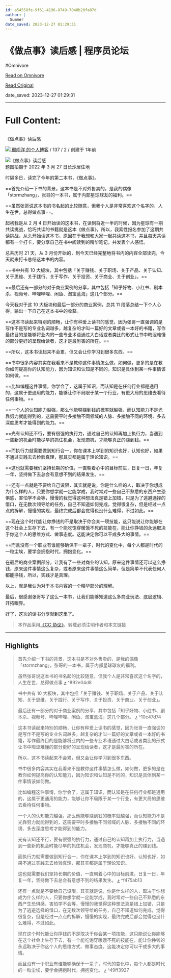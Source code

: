 ```yaml
---
id: a54558fe-9f61-4196-8749-7048b20fa87d
author: |
  Summer
date_saved: 2023-12-27 01:29:31
---
```


# 《做点事》读后感 | 程序员论坛
#Omnivore

[Read on Omnivore](https://omnivore.app/me/-18ca9f6c841)

[Read Original](https://learnku.com/articles/66586)

date_saved: 2023-12-27 01:29:31


--- 

# Full Content: 

## 

《做点事》读后感 

[ ![](https://proxy-prod.omnivore-image-cache.app/0x0,s5w8t2pgfZEMYWiv2Yw3o3Zlj-qzZUgckJczvtbQiXVQ/https://cdn.learnku.com/uploads/avatars/26846_1643076657.jpeg!/both/100x100) 邢闯洋 的个人博客](https://learnku.com/blog/chuangyang520) /  137 /  2 /  创建于 1年前 

![《做点事》读后感](https://proxy-prod.omnivore-image-cache.app/0x0,sIZTY5PlDZrsnHxC8BeQneNiYSMQbR5cuqOTCJ68sf6A/https://cdn.learnku.com/uploads/images/202203/28/26846/Qc0Hho3tDt.png!large)  
题图拍摄于 2022 年 3 月 27 日长沙居住地

时隔多日，读完了今年的第二本书，《做点事》。

==首先介绍一下书的背景，这本书是不对外售卖的，是我的偶像「stormzhang」，张哥的一本书，属于内部星球球友的福利。==

==虽然张哥说这本书的书名起的比较随意，但我个人是非常喜欢这个名字的，人生在世，总得做点事==。

起初我是从 2 月 4 日开始读的这本书，在读到将近一半的时候，因为星球有一期共读挑战，恰巧共读的书籍就是这本《做点事》，所以，我索性报名参加了这期共读挑战，从头开始读这本书，原因在于我想和大家一起共读这本书，并且每天共读都有一个打卡，要分享自己在书中阅读到的精华笔记，并发表个人感悟。

总共历时 21 天，从 3 月份开始的，到今天已经完整地将书内的内容全部读完，今天就来打卡总结这本书的内容。

==书中共有 10 大板块，其中包括「关于赚钱、关于职场、关于产品、关于认知、关于思维、关于践行、关于写作、关于投资、关于商业、关于创业」。==

==最后还有一部分的对于商业案例的分享，其中包括「知乎好物、小红书、剧本杀、视频号、哔哩哔哩、闲鱼、淘宝蓝海」这几个部分。==

今天我对于这 10 大板块和最后一部分的商业案例，总共 11 段落总结一下个人心得，输出一下自己在这本书中的收获。

==这本书读起来特别的顺畅，让你有种爱上读书的感觉，因为张哥一直强调的是写作不是写的专业名词越多，越复杂的才叫一篇好的文章或者一本好的书籍，写作最终目的是能够将业内的一些专业术语通过大白话或者类比的形式让书中晦涩难懂的部分更好的呈现给读者，这才是最厉害的所在。==

==所以，这本书读起来不会累，但又会让你学习到很多东西。==

==书中很多内容其实在我看来不是教你这件事情怎么做，如何做，更多的是在教你如何提高你的认知能力，因为知识和认知是不同的，知识是具体到某一件事情该如何做。==

==比如编程这件事情，你学会了，这属于知识，而认知是在任何行业都是通用的，这属于更通用的能力，能够让你不局限于某一个行业，有更大局的思维去看待任何事物。==

==一个人的认知能力越强，那么他能够赚到钱的概率就越强，而认知能力不是光靠努力就能得到的，这需要平时多接触不同领域的人脉、多接触不同的环境、多去深度思考才能得到的能力。==

==光有认知还不行，要有很强的执行力，通过自己的认知再加上执行力，当遇到一些新的机会时能尽早的抓住机会，发现商机，才能够真正的赚到钱。==

==而执行力就需要做到知行合一，你在课本上学到的知识也好，认知也好，如果不通过实践去去检验真理，那其实都是属于理论知识。==

==这也就需要我们坚持长期的价值，一直朝着心中的目标前进，日复一日，年复一年，坚持做下去总会有意想不到的结果发生。==

==还有一点就是不要给自己设限，其实就是说，你是什么样的人，取决于你想成为什么样的人，只要你想学就一定能学成，我时常对一些自己不熟悉的东西产生恐惧感，害怕学不会等，慢慢的我觉得这种想法真是错上加错，只是为了逃避选择的借口，在无数次领导给的任务，自己不知道如何完成，觉得很复杂，但是经过一点点的拆解，慢慢的实现，最终完成后都会觉得也没什么难得，不过如此。==

==现在这个时代能让你挣钱的不是取决于你会某一项技能，这只能说让你能够在这个社会上生存下去，有一个能吃饱穿暖饿不死的技能在，能让你挣钱的永远取决于你这个人的思维方式、做事态度。这能决定你可以干成多大的事情。==

==而且没有一个职业有谁能够确保干一辈子，时代的变化中，每个人都是时代的一粒尘埃，要学会拥抱时代，拥抱变化。==

在最后的商业案例部分，让我有了一些对商业的认知，原来这件事情还可以这么挣钱，原来这件事情这么复杂，或者原来这件事情这么简单，但是简单不代表任何人都能挣钱，所以，实践才是真理。

以上，就是我认为对于本书内容的一个精华部分的理解。

最后，很感谢张哥写了这么一本书，让我们能够知道这么多商业玩法、底层逻辑、开拓眼界。

好了，这次的读书分享就到这里了。

> 本作品采用[《CC 协议》](https://learnku.com/docs/guide/cc4.0/6589)，转载必须注明作者和本文链接

---

## Highlights

> 首先介绍一下书的背景，这本书是不对外售卖的，是我的偶像「stormzhang」，张哥的一本书，属于内部星球球友的福利。
> 
> 虽然张哥说这本书的书名起的比较随意，但我个人是非常喜欢这个名字的，人生在世，总得做点事 [⤴️](https://omnivore.app/me/-18ca9f6c841#892e04d8-2f8a-45e6-b8a9-86c5adf26eef)  ^892e04d8

> 书中共有 10 大板块，其中包括「关于赚钱、关于职场、关于产品、关于认知、关于思维、关于践行、关于写作、关于投资、关于商业、关于创业」。
> 
> 最后还有一部分的对于商业案例的分享，其中包括「知乎好物、小红书、剧本杀、视频号、哔哩哔哩、闲鱼、淘宝蓝海」这几个部分。 [⤴️](https://omnivore.app/me/-18ca9f6c841#10c47d74-f520-4bdb-861e-915d7a11d336)  ^10c47d74

> 这本书读起来特别的顺畅，让你有种爱上读书的感觉，因为张哥一直强调的是写作不是写的专业名词越多，越复杂的才叫一篇好的文章或者一本好的书籍，写作最终目的是能够将业内的一些专业术语通过大白话或者类比的形式让书中晦涩难懂的部分更好的呈现给读者，这才是最厉害的所在。
> 
> 所以，这本书读起来不会累，但又会让你学习到很多东西。
> 
> 书中很多内容其实在我看来不是教你这件事情怎么做，如何做，更多的是在教你如何提高你的认知能力，因为知识和认知是不同的，知识是具体到某一件事情该如何做。
> 
> 比如编程这件事情，你学会了，这属于知识，而认知是在任何行业都是通用的，这属于更通用的能力，能够让你不局限于某一个行业，有更大局的思维去看待任何事物。
> 
> 一个人的认知能力越强，那么他能够赚到钱的概率就越强，而认知能力不是光靠努力就能得到的，这需要平时多接触不同领域的人脉、多接触不同的环境、多去深度思考才能得到的能力。
> 
> 光有认知还不行，要有很强的执行力，通过自己的认知再加上执行力，当遇到一些新的机会时能尽早的抓住机会，发现商机，才能够真正的赚到钱。
> 
> 而执行力就需要做到知行合一，你在课本上学到的知识也好，认知也好，如果不通过实践去去检验真理，那其实都是属于理论知识。
> 
> 这也就需要我们坚持长期的价值，一直朝着心中的目标前进，日复一日，年复一年，坚持做下去总会有意想不到的结果发生。 [⤴️](https://omnivore.app/me/-18ca9f6c841#f475ab13-42c1-46b3-b141-be0b0106525d)  ^f475ab13

> 还有一点就是不要给自己设限，其实就是说，你是什么样的人，取决于你想成为什么样的人，只要你想学就一定能学成，我时常对一些自己不熟悉的东西产生恐惧感，害怕学不会等，慢慢的我觉得这种想法真是错上加错，只是为了逃避选择的借口，在无数次领导给的任务，自己不知道如何完成，觉得很复杂，但是经过一点点的拆解，慢慢的实现，最终完成后都会觉得也没什么难得，不过如此。
> 
> 现在这个时代能让你挣钱的不是取决于你会某一项技能，这只能说让你能够在这个社会上生存下去，有一个能吃饱穿暖饿不死的技能在，能让你挣钱的永远取决于你这个人的思维方式、做事态度。这能决定你可以干成多大的事情。
> 
> 而且没有一个职业有谁能够确保干一辈子，时代的变化中，每个人都是时代的一粒尘埃，要学会拥抱时代，拥抱变化。 [⤴️](https://omnivore.app/me/-18ca9f6c841#49ff3927-a5fd-4a77-bf78-6cb82f9add1a)  ^49ff3927

